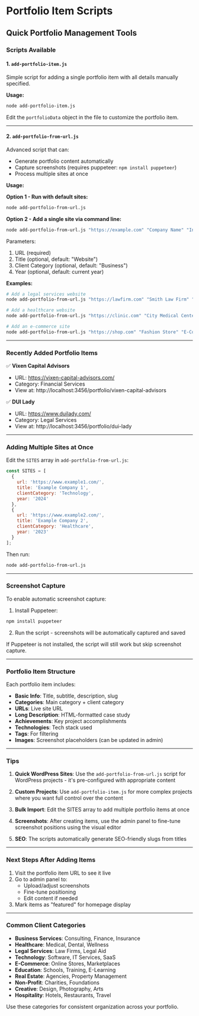 # Portfolio Item Scripts

## Quick Portfolio Management Tools

### Scripts Available

#### 1. `add-portfolio-item.js`
Simple script for adding a single portfolio item with all details manually specified.

**Usage:**
```bash
node add-portfolio-item.js
```

Edit the `portfolioData` object in the file to customize the portfolio item.

---

#### 2. `add-portfolio-from-url.js`
Advanced script that can:
- Generate portfolio content automatically
- Capture screenshots (requires puppeteer: `npm install puppeteer`)
- Process multiple sites at once

**Usage:**

**Option 1 - Run with default sites:**
```bash
node add-portfolio-from-url.js
```

**Option 2 - Add a single site via command line:**
```bash
node add-portfolio-from-url.js "https://example.com" "Company Name" "Industry" "2024"
```

Parameters:
1. URL (required)
2. Title (optional, default: "Website")
3. Client Category (optional, default: "Business") 
4. Year (optional, default: current year)

**Examples:**
```bash
# Add a legal services website
node add-portfolio-from-url.js "https://lawfirm.com" "Smith Law Firm" "Legal Services" "2024"

# Add a healthcare website
node add-portfolio-from-url.js "https://clinic.com" "City Medical Center" "Healthcare" "2023"

# Add an e-commerce site
node add-portfolio-from-url.js "https://shop.com" "Fashion Store" "E-Commerce" "2024"
```

---

### Recently Added Portfolio Items

✅ **Vixen Capital Advisors**
- URL: https://vixen-capital-advisors.com/
- Category: Financial Services
- View at: http://localhost:3456/portfolio/vixen-capital-advisors

✅ **DUI Lady**
- URL: https://www.duilady.com/
- Category: Legal Services  
- View at: http://localhost:3456/portfolio/dui-lady

---

### Adding Multiple Sites at Once

Edit the `SITES` array in `add-portfolio-from-url.js`:

```javascript
const SITES = [
  {
    url: 'https://www.example1.com/',
    title: 'Example Company 1',
    clientCategory: 'Technology',
    year: '2024'
  },
  {
    url: 'https://www.example2.com/',
    title: 'Example Company 2',
    clientCategory: 'Healthcare',
    year: '2023'
  }
];
```

Then run:
```bash
node add-portfolio-from-url.js
```

---

### Screenshot Capture

To enable automatic screenshot capture:

1. Install Puppeteer:
```bash
npm install puppeteer
```

2. Run the script - screenshots will be automatically captured and saved

If Puppeteer is not installed, the script will still work but skip screenshot capture.

---

### Portfolio Item Structure

Each portfolio item includes:
- **Basic Info**: Title, subtitle, description, slug
- **Categories**: Main category + client category
- **URLs**: Live site URL
- **Long Description**: HTML-formatted case study
- **Achievements**: Key project accomplishments
- **Technologies**: Tech stack used
- **Tags**: For filtering
- **Images**: Screenshot placeholders (can be updated in admin)

---

### Tips

1. **Quick WordPress Sites**: Use the `add-portfolio-from-url.js` script for WordPress projects - it's pre-configured with appropriate content

2. **Custom Projects**: Use `add-portfolio-item.js` for more complex projects where you want full control over the content

3. **Bulk Import**: Edit the SITES array to add multiple portfolio items at once

4. **Screenshots**: After creating items, use the admin panel to fine-tune screenshot positions using the visual editor

5. **SEO**: The scripts automatically generate SEO-friendly slugs from titles

---

### Next Steps After Adding Items

1. Visit the portfolio item URL to see it live
2. Go to admin panel to:
   - Upload/adjust screenshots
   - Fine-tune positioning  
   - Edit content if needed
3. Mark items as "featured" for homepage display

---

### Common Client Categories

- **Business Services**: Consulting, Finance, Insurance
- **Healthcare**: Medical, Dental, Wellness
- **Legal Services**: Law Firms, Legal Aid
- **Technology**: Software, IT Services, SaaS
- **E-Commerce**: Online Stores, Marketplaces
- **Education**: Schools, Training, E-Learning
- **Real Estate**: Agencies, Property Management
- **Non-Profit**: Charities, Foundations
- **Creative**: Design, Photography, Arts
- **Hospitality**: Hotels, Restaurants, Travel

Use these categories for consistent organization across your portfolio.
